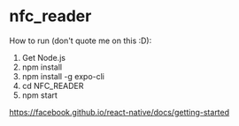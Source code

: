 # nfc_reader

How to run (don't quote me on this :D):
1) Get Node.js
2) npm install
3) npm install -g expo-cli
4) cd NFC_READER
5) npm start

https://facebook.github.io/react-native/docs/getting-started

